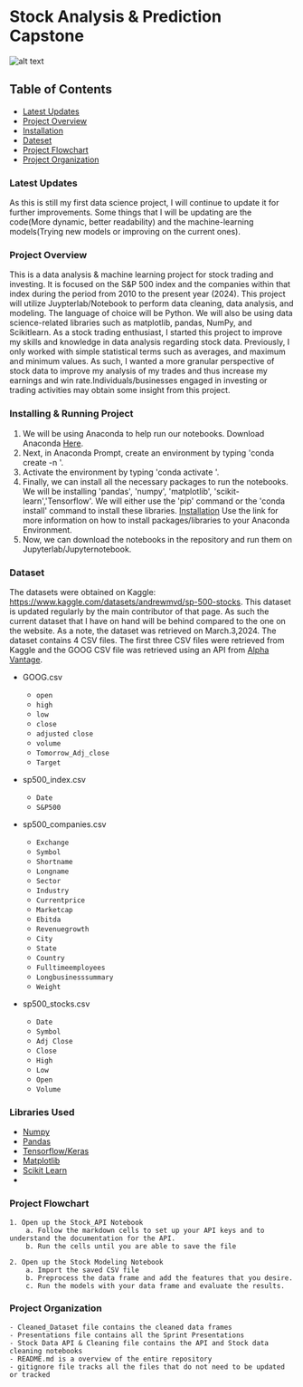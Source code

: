 # Stock Analysis & Prediction Capstone
![alt text](https://miro.medium.com/v2/resize:fit:1252/format:webp/0*SaNg8uUaKCMQSS5g.jpg)

## Table of Contents
- [Latest Updates](#Latest-Updates)
- [Project Overview](#Project-Overview)
- [Installation](#Installing-&-Running-Project)
- [Dateset](#Dataset)
- [Project Flowchart](#Project-Flowchart)
- [Project Organization](#Project-Organization)

### Latest Updates
As this is still my first data science project, I will continue to update it for further improvements. Some things that I will be updating are the code(More dynamic, better readability) and  the machine-learning models(Trying new models or improving on the current ones).

### Project Overview 
  This is a data analysis & machine learning project for stock trading and investing. It is focused on the S&P 500 index and the companies within that index during the period from 2010 to the present year (2024). This project will utilize Juypterlab/Notebook to perform data cleaning, data analysis, and modeling. The language of choice will be Python. We will also be using data science-related libraries such as matplotlib, pandas, NumPy, and Scikitlearn. As a stock trading enthusiast, I started this project to improve my skills and knowledge in data analysis regarding stock data. Previously, I only worked with simple statistical terms such as averages, and maximum and minimum values. As such, I wanted a more granular perspective of stock data to improve my analysis of my trades and thus increase my earnings and win rate.Individuals/businesses engaged in investing or trading activities may obtain some insight from this project.

### Installing & Running Project
1. We will be using Anaconda to help run our notebooks. Download Anaconda [Here](https://www.anaconda.com/download/success).
2. Next, in Anaconda Prompt, create an environment by typing 'conda create -n <Name of Environment>'.
3. Activate the environment by typing 'conda activate <Name of Environment>'.
4. Finally, we can install all the necessary packages to run the notebooks. We will be installing 'pandas', 'numpy', 'matplotlib', 'scikit-learn','Tensorflow'.
   We will either use the 'pip' command or the 'conda install' command to install these libraries. [Installation](https://www.geeksforgeeks.org/python-add-packages-to-anaconda-environment/) Use the link for more information on how to install packages/libraries to your Anaconda Environment.
5. Now, we can download the notebooks in the repository and run them on Jupyterlab/Jupyternotebook.



### Dataset
The datasets were obtained on Kaggle: https://www.kaggle.com/datasets/andrewmvd/sp-500-stocks. This dataset is updated regularly by the main contributor of that page. As such the current dataset that I have on hand will be behind compared to the one on the website. As a note, the dataset was retrieved on March.3,2024. 
The dataset contains 4 CSV files. The first three CSV files were retrieved from Kaggle and the GOOG CSV file was retrieved using an API from [Alpha Vantage](https://www.alphavantage.co/documentation/).

- GOOG.csv
    - `open`
    - `high`
    - `low`
    - `close`
    - `adjusted close`
    - `volume`
    - `Tomorrow_Adj_close`
    - `Target`

- sp500_index.csv
    - `Date`
    - `S&P500`
- sp500_companies.csv
    - `Exchange`
    - `Symbol`
    - `Shortname`
    - `Longname`
    - `Sector`
    - `Industry`
    - `Currentprice`
    - `Marketcap`
    - `Ebitda`
    - `Revenuegrowth`
    - `City`
    - `State`
    - `Country`
    - `Fulltimeemployees`
    - `Longbusinesssummary`
    - `Weight`
- sp500_stocks.csv
    - `Date`
    - `Symbol`
    - `Adj Close`
    - `Close`
    - `High`
    - `Low`
    - `Open`
    - `Volume`

### Libraries Used
- [Numpy](https://numpy.org/doc/stable/index.html)
- [Pandas](https://pandas.pydata.org/docs/)
- [Tensorflow/Keras](https://www.tensorflow.org/guide/keras)
- [Matplotlib](https://matplotlib.org/stable/)
- [Scikit Learn](https://scikit-learn.org/stable/user_guide.html)
- 

### Project Flowchart 
    1. Open up the Stock_API Notebook
        a. Follow the markdown cells to set up your API keys and to understand the documentation for the API.
        b. Run the cells until you are able to save the file

    2. Open up the Stock Modeling Notebook
        a. Import the saved CSV file
        b. Preprocess the data frame and add the features that you desire.
        c. Run the models with your data frame and evaluate the results.
### Project Organization 
    - Cleaned_Dataset file contains the cleaned data frames
    - Presentations file contains all the Sprint Presentations
    - Stock Data API & Cleaning file contains the API and Stock data cleaning notebooks
    - README.md is a overview of the entire repository
    - gitignore file tracks all the files that do not need to be updated or tracked

